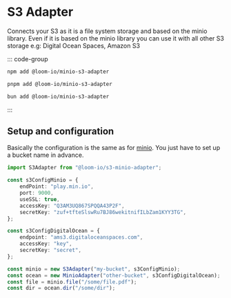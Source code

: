 ---
---

# S3 Adapter

Connects your S3 as it is a file system storage and based on the minio library. Even if it is based on the minio library you can use it with all other S3 storage e.g: Digital Ocean Spaces, Amazon S3

::: code-group

```sh [npm]
npm add @loom-io/minio-s3-adapter
```

```sh [pnpm]
pnpm add @loom-io/minio-s3-adapter
```

```sh [bun]
bun add @loom-io/minio-s3-adapter
```

:::

## Setup and configuration

Basically the configuration is the same as for [minio](https://min.io/docs/minio/linux/developers/javascript/API.html). You just have to set up a bucket name in advance.

```ts
import S3Adapter from "@loom-io/s3-minio-adapter";

const s3ConfigMinio = {
	endPoint: "play.min.io",
	port: 9000,
	useSSL: true,
	accessKey: "Q3AM3UQ867SPQQA43P2F",
	secretKey: "zuf+tfteSlswRu7BJ86wekitnifILbZam1KYY3TG",
};

const s3ConfigDigitalOcean = {
	endpoint: "ams3.digitaloceanspaces.com",
	accessKey: "key",
	secretKey: "secret",
};

const minio = new S3Adapter("my-bucket", s3ConfigMinio);
const ocean = new MinioAdapter("other-bucket", s3ConfigDigitalOcean);
const file = minio.file("/some/file.pdf");
const dir = ocean.dir("/some/dir");
```

